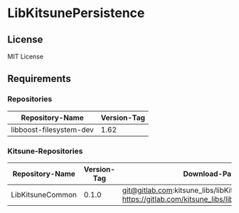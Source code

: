 # LibKitsunePersistence

## License 

MIT License

## Requirements

### Repositories

Repository-Name | Version-Tag
--- | ---
libboost-filesystem-dev | 1.62

### Kitsune-Repositories

Repository-Name | Version-Tag | Download-Path
--- | --- | ---
LibKitsuneCommon | 0.1.0 |  git@gitlab.com:kitsune_libs/libKitsuneCommon.git <br> https://gitlab.com/kitsune_libs/libKitsuneCommon.git